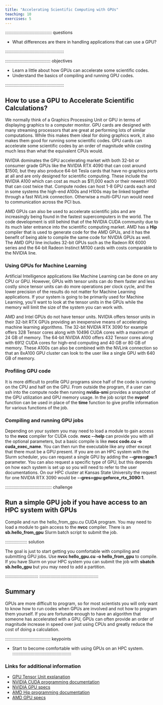 ```yaml
---
title: "Accelerating Scientific Computing with GPUs"
teaching: 10
exercises: 5
---
```


:::::::::::::::::::::::::::::::::::::: questions

- What differences are there in handling applications that can use a GPU?

::::::::::::::::::::::::::::::::::::::::::::::::

::::::::::::::::::::::::::::::::::::: objectives

- Learn a little about how GPUs can accelerate some scientific codes.
- Understand the basics of compiling and running GPU codes.

::::::::::::::::::::::::::::::::::::::::::::::::


## How to use a GPU to Accelerate Scientific Calculations?

We normally think of a Graphics Processing Unit or GPU in terms of
displaying graphics to a computer monitor.
GPU cards are designed with many streaming processors that are great
at performing lots of similar computations.
While this makes them ideal for doing graphics work, it also
makes them good for running some scientific codes.
GPU cards can accelerate some scientific codes by an order
of magnitude while costing much less than what the equivalent CPUs
would.

NVIDIA dominates the GPU accelerating market with both 
32-bit or consumer grade GPUs like the NVIDIA RTX 4090
that can cost around $1500, but they also produce 64-bit
Tesla cards that have no graphics ports at all and are 
only designed for scientific computing.  These include
the NVIDIA A100 which can cost as much as $11,000 each
or their newest H100 that can cost twice that.
Compute nodes can host 1-8 GPU cards each and in some
systems the high-end A100s and H100s may be linked together through
a fast NVLink connection.  Otherwise a multi-GPU run would
need to communication across the PCI bus.

AMD GPUs can also be used to accelerate scientific jobs
and are increasingly being found in the fastest supercomputers
in the world.
The code development is still behind that of the
NVIDIA CUDA community due to its much later entrance
into the scientific computing market.
AMD has a **Hip** compiler that is used to generate code
for the AMD GPUs, and it has the benefit of being able to
compile the same code for NVIDIA GPUs as well.
The AMD GPU line includes 32-bit GPUs such as the 
Radeon RX 6000 series and the 64-bit Radeon Instinct
MI100 cards with costs comparable to the NVIDIA line.


### Using GPUs for Machine Learning

Artificial Intelligence applications like Machine Learning can
be done on any CPU or GPU.
However, GPUs with tensor units can do them faster and less costly
since tensor units can do more operations per clock cycle, and the
lower precision of the results do not matter for Machine Learning
applications.
If your system is going to be primarily used for Machine Learning,
you'll want to look at the tensor units in the GPUs while the
memory will limit the size of the system you can work with.

AMD and Intel GPUs do not have tensor units.
NVIDIA offers tensor units in their 32-bit RTX GPUs 
providing an inexpensive means of accelerating machine learning algorithms.
The 32-bit NVIDIA RTX 3090 for example offers 328 Tensor cores 
along with 10496 CUDA cores with a maximum of 24 GB of memory.
The 64-bit NVIDIA A100 offers 432 Tensor cores along with 6912 CUDA cores
for high-end computing and 40 GB or 80 GB of memory.
These A100s can also be combined with the NVLink connection so that
an 8xA100 GPU cluster can look to the user like a single GPU
with 640 GB of memory.


### Profiling GPU code

It is more difficult to profile GPU programs since half of the
code is running on the CPU and half on the GPU.
From outside the program, if a user can ssh into the compute node
then running **nvidia-smi** provides a snapshot of the
GPU utilization and GPU memory usage.
In the job script the **nvprof** function can be used in place of the
**time** function to give profile information for various functions of
the job.


### Compiling and running GPU jobs

Depending on your system you may need to load a module to gain
access to the **nvcc** compiler for CUDA code.
**nvcc --help** can provide you with all the optional parameters,
but a basic compile is like **nvcc code.cu -o cuda_exec_name**.
You can then run the executable like any other except that there
must be a GPU present.
If you are on an HPC system with the Slurm scheduler, you can
request a single GPU by adding the **--gres=gpu:1** parameter.
You can also request a specific type of GPU, but this depends
on how each system is set up so you will need to refer to the
user documentations.  On our HPC cluster at Kansas State University
the request for one NVIDIA RTX 3090 would be
**--gres=gpu:geforce_rtx_3090:1**.

:::::::::::::::::::::::::::::::::::::: challenge

## Run a simple GPU job if you have access to an HPC system with GPUs
Compile and run the hello_from_gpu.cu CUDA program.
You may need to load a module to gain access to the **nvcc** compiler.
There is an **sb.hello_from_gpu** Slurm batch script to submit the job.

:::::::::::::::::: solution

The goal is just to start getting you comfortable with
compiling and submitting GPU jobs.
Use **nvcc hello_gpu.cu -o hello_from_gpu** to compile.
If you have Slurm on your HPC system you can submit the
job with **sbatch sb.hello_gpu** but you may need to add a partition.

:::::::::::::::::::::::::::
::::::::::::::::::::::::::::::::::::::::::::::::

## Summary

GPUs are more difficult to program, so for most scientists you will only
want to know how to run codes when GPUs are involved and not how
to program them yourself.
If you are fortunate enough to have an algorithm that someone has 
accelerated with a GPU, GPUs can often provide an order of magnitude
increase in speed over just using CPUs and greatly reduce the
cost of doing a calculation.

::::::::::::::::::::::::::::::::::::: keypoints
- Start to become comfortable with using GPUs on an HPC system.
::::::::::::::::::::::::::::::::::::::::::::::::

### Links for additional information

* [GPU Tensor Unit explanation](https://en.wikipedia.org/wiki/Tensor_Processing_Unit)
* [NVIDIA CUDA programming documentation](https://docs.nvidia.com/cuda/)
* [NVIDIA GPU specs](https://en.wikipedia.org/wiki/List_of_Nvidia_graphics_processing_units)
* [AMD Hip programming documentation](https://rocm.docs.amd.com/projects/HIP/en/latest/)
* [AMD GPU specs](https://en.wikipedia.org/wiki/List_of_AMD_graphics_processing_units)


